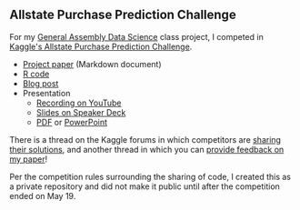 ## Allstate Purchase Prediction Challenge

For my [General Assembly Data Science](https://generalassemb.ly/education/data-science) class project, I competed in [Kaggle's Allstate Purchase Prediction Challenge](http://www.kaggle.com/c/allstate-purchase-prediction-challenge).

* [Project paper](allstate-paper.md) (Markdown document)
* [R code](allstate-code.R)
* [Blog post](http://www.dataschool.io/kaggle-allstate-purchase-prediction-challenge/)
* Presentation
	* [Recording on YouTube](https://www.youtube.com/watch?v=HGr1yQV3Um0)
	* [Slides on Speaker Deck](https://speakerdeck.com/justmarkham/allstate-purchase-prediction-challenge-on-kaggle)
	* [PDF](allstate-presentation.pdf) or [PowerPoint](allstate-presentation.pptx)

There is a thread on the Kaggle forums in which competitors are [sharing their solutions](http://www.kaggle.com/c/allstate-purchase-prediction-challenge/forums/t/8218/solution-sharing), and another thread in which you can [provide feedback on my paper](http://www.kaggle.com/c/allstate-purchase-prediction-challenge/forums/t/8222/i-wrote-a-paper-on-the-allstate-competition-feedback-is-welcome/)!

Per the competition rules surrounding the sharing of code, I created this as a private repository and did not make it public until after the competition ended on May 19.
